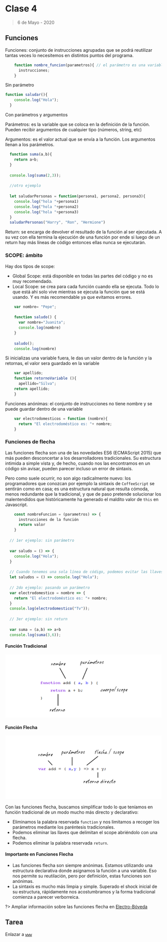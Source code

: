 # Clase 4

>6 de Mayo - 2020

## Funciones

Funciones: conjunto de instrucciones agrupadas que se podrá reutilizar tantas veces lo necesitemos en distintos puntos del programa.

```js
    function nombre_funcion(parametros){ // el parámetro es una variable local
      instrucciones;
    }
```

Sin parámetro

```js
function saludar(){
    console.log("Hola");
  }
```
  
Con parámetros y argumentos
  
Parámetros: es la variable que se coloca en la definición de la función. Pueden recibir argumentos de cualquier tipo (números, string, etc)
  
Argumentos: es el valor actual que se envía a la función. Los argumentos llenan a los parámetros.
  
```js
  function suma(a,b){
    return a+b;
  }
  
  console.log(suma(2,3));
  
  //otro ejemplo
  
  let saludarPersonas = function(persona1, persona2, persona3){
    console.log("hola "+persona1)
    console.log("hola "+persona2)
    console.log("hola "+persona3)
  }
  saludarPersonas("Harry", "Ron", "Hermione")
```

Return: se encarga de devolver el resultado de la función al ser ejecutada. A su vez con ella termina la ejecución de una función por ende si luego de un return hay más líneas de código entonces ellas nunca se ejecutarán.
  
### SCOPE: ámbito

Hay dos tipos de scope:

- Global Scope: está disponible en todas las partes del código y no es muy recomendado.
- Local Scope: se crea para cada función cuando ella se ejecuta. Todo lo que está ahi solo vive mientras se ejecuta la función que se está usando. Y es más recomendable ya que evitamos errores.
  
```js
    var nombre= "Pepe";
  
    function saludo() {
      var nombre="Juanita";
      console.log(nombre)
    }
  
    saludo();
    console.log(nombre)  
```

Si inicializas una variable fuera, le das un valor dentro de la función y la retornas, el valor sera guardado en la variable

```js  
    var apellido;
    function retornoVariable (){
      apellido="Silva";
    return apellido;
    }
```  

Funciones anónimas: el conjunto de instrucciones no tiene nombre y se puede guardar dentro de una variable

```js  
    var electrodomesticos = function (nombre){
      return "El electrodoméstico es: "+ nombre;
    }
```
  
### Funciones de flecha

Las funciones flecha son una de las novedades ES6 (ECMAScript 2015) que más pueden desconcertar a los desarrolladores tradicionales. Su estructura intimida a simple vista y, de hecho, cuando nos las encontramos en un código sin avisar, pueden parecer incluso un error de sintaxis.

Pero como suele ocurrir, no son algo radicalmente nuevo: los programadores que conozcan por ejemplo la sintaxis de `CoffeeScript` se sentirán como en casa; es una estructura natural que resulta cómoda, menos redundante que la tradicional, y que de paso pretende solucionar los malentendidos que históricamente ha generado el maldito valor de `this` en Javascript.

```js  
    const nombreFuncion = (parametros) => {
      instrucciones de la función
      return valor
    }
  
  // 1er ejemplo: sin parámetro
  
  var saludo = () => {
    console.log("Hola");
  }  
  
  // Cuando tenemos una sola línea de código, podemos evitar las llaves
  let saludos = () => console.log("Hola");
  
  // 2do ejemplo: pasando un parámetro
  var electrodomestico = nombre => {
    return "El electrodoméstico es: "+ nombre;
  }
  console.log(electrodomestico("Tv"));
  
  // 3er ejemplo: sin return
  
  var suma = (a,b) => a+b
  console.log(suma(3,6));
```

#### Función Tradicional

![Función Tradicional](../../assets/img/funcion-js.png)

#### Función Flecha

![Función Flecha](../../assets/img/funcion-flecha-js.png)

Con las funciones flecha, buscamos simplificar todo lo que teníamos en función tradicional de un modo mucho más directo y declarativo:

- Eliminamos la palabra reservada `function` y nos limitamos a recoger los parámetros mediante los paréntesis tradicionales.
- Podemos eliminar las llaves que delimitan el scope abriéndolo con una flecha.
- Podemos eliminar la palabra reservada `return`.

#### Importante en Funciones Flecha

- Las funciones flecha son siempre anónimas. Estamos utilizando una estructura declarativa donde asignamos la función a una variable. Eso nos permite su reutilación, pero por definición, estas funciones son anónimas.
- La sintaxis es mucho más limpia y simple. Superado el shock inicial de su estructura, rápidamente nos acostumbramos y la forma tradicional comienza a parecer verborreica.

?> Ampliar información sobre las funciones flecha en [Electro-Bóveda](https://electroboveda.blogspot.com/2019/02/typescript-funciones-de-flecha.html)

## Tarea

Enlazar a [`www`](https://sidval.github.io/www/curso/ns/claseJS4.html)

